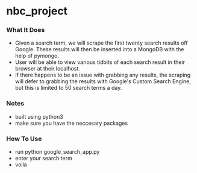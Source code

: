 # nbc_project
### What It Does
- Given a search term, we will scrape the first twenty search results off Google. These results will then be inserted into a   MongoDB with the help of pymongo.
- User will be able to view various tidbits of each search result in their browser at their localhost.
- If there happens to be an issue with grabbing any results, the scraping will defer to grabbing the results with Google's Custom Search Engine, but this is limited to 50 search terms a day.

### Notes
- built using python3
- make sure you have the neccesary packages

### How To Use
- run python google_search_app.py
- enter your search term
- voila
